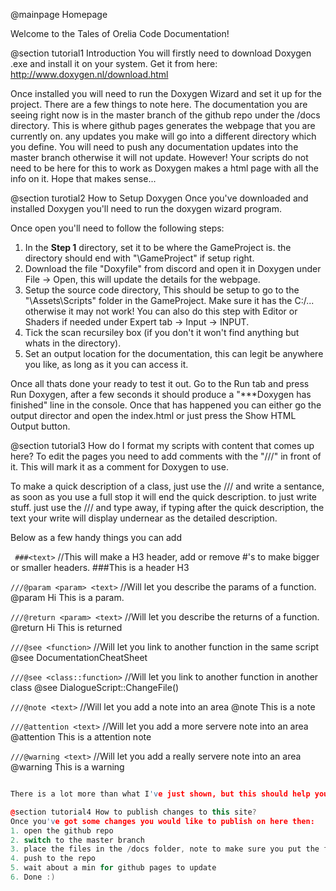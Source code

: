 @mainpage Homepage

Welcome to the Tales of Orelia Code Documentation!

@section tutorial1 Introduction
You will firstly need to download Doxygen .exe and install it on your system. Get it from here: http://www.doxygen.nl/download.html

Once installed you will need to run the Doxygen Wizard and set it up for the project. There are a few things to note here. The documentation you are seeing right now is in the master branch of the github repo under the /docs directory. This is where github pages generates the webpage that you are currently on. any updates you make will go into a different directory which you define. You will need to push any documentation updates into the master branch otherwise it will not update. However! Your scripts do not need to be here for this to work as Doxygen makes a html page with all the info on it. Hope that makes sense...

@section turotial2 How to Setup Doxygen
Once you've downloaded and installed Doxygen you'll need to run the doxygen wizard program.

Once open you'll need to follow the following steps:
1. In the **Step 1** directory, set it to be where the GameProject is. the directory should end with "\GameProject" if setup right.
2. Download the file "Doxyfile" from discord and open it in Doxygen under File -> Open, this will update the details for the webpage.
3. Setup the source code directory, This should be setup to go to the "\Assets\Scripts" folder in the GameProject. Make sure it has the C:/... otherwise it may not work! You can also do this step with Editor or Shaders if needed under Expert tab -> Input -> INPUT.
4. Tick the scan recursiley box (if you don't it won't find anything but whats in the directory).
5. Set an output location for the documentation, this can legit be anywhere you like, as long as it you can access it.

Once all thats done your ready to test it out. Go to the Run tab and press Run Doxygen, after a few seconds it should produce a "***Doxygen has finished" line in the console.
Once that has happened you can either go the output director and open the index.html or just press the Show HTML Output button. 

@section tutorial3 How do I format my scripts with content that comes up here?
To edit the pages you need to add comments with the "///" in front of it. This will mark it as a comment for Doxygen to use. 

To make a quick description of a class, just use the /// and write a sentance, as soon as you use a full stop it will end the quick description.
to just write stuff. just use the /// and type away, if typing after the quick description, the text your write will display undernear as the detailed description. 

Below as a few handy things you can add 

``` ###<text>``` //This will make a H3 header, add or remove #'s to make bigger or smaller headers.
###This is a header H3

``` ///@param <param> <text> ``` //Will let you describe the params of a function.
@param Hi This is a param.

``` ///@return <param> <text> ``` //Will let you describe the returns of a function.
@return Hi This is returned

``` ///@see <function> ``` //Will let you link to another function in the same script
@see DocumentationCheatSheet

``` ///@see <class::function> ``` //Will let you link to another function in another class
@see DialogueScript::ChangeFile()

``` ///@note <text> ``` //Will let you add a note into an area
@note This is a note

``` ///@attention <text> ``` //Will let you add a more servere note into an area
@attention This is a attention note

``` ///@warning <text> ``` //Will let you add a really servere note into an area
@warning This is a warning

``` ///~~~.cpp bool TestBool = true; ~~~ // This will allow you to show code in its normal form, doesn't work or markdown the same as it does in c# so see example on cheat sheet.

There is a lot more than what I've just shown, but this should help you get started.

@section tutorial4 How to publish changes to this site?
Once you've got some changes you would like to publish on here then:
1. open the github repo
2. switch to the master branch
3. place the files in the /docs folder, note to make sure you put the files directly in there not in the html folder. 
4. push to the repo
5. wait about a min for github pages to update
6. Done :)

